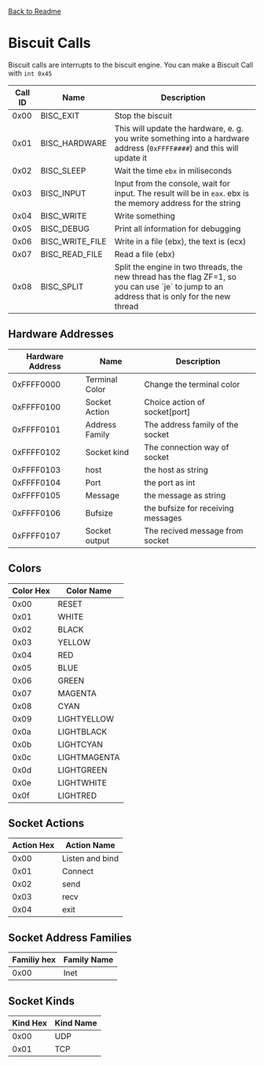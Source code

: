 [Back to Readme](./README.md)

# Biscuit Calls
Biscuit calls are interrupts to the biscuit engine.
You can make a Biscuit Call with `int 0x45`



|Call ID|Name|Description|
|---|------------|------------------------|
|0x00|BISC_EXIT|Stop the biscuit|
|0x01|BISC_HARDWARE|This will update the hardware, e. g. you write something into a hardware address (`0xFFFF####`) and this will update it|
|0x02|BISC_SLEEP|Wait the time `ebx` in miliseconds|
|0x03|BISC_INPUT|Input from the console, wait for input. The result will be in `eax`. ebx is the memory address for the string|
|0x04|BISC_WRITE|Write something|
|0x05|BISC_DEBUG|Print all information for debugging|
|0x06|BISC_WRITE_FILE|Write in a file (ebx), the text is (ecx)|
|0x07|BISC_READ_FILE|Read a file (ebx)|
|0x08|BISC_SPLIT|Split the engine in two threads, the new thread has the flag ZF=1, so you can use ´je´ to jump to an address that is only for the new thread| 
## Hardware Addresses
|Hardware Address|Name|Description|
|--------|-------------|-----------------------------------------------|
0xFFFF0000|Terminal Color|Change the terminal color|
0xFFFF0100|Socket Action|Choice action of socket[port]|
0xFFFF0101|Address Family|The address family of the socket|
0xFFFF0102|Socket kind|The connection way of socket|
0xFFFF0103|host|the host as string|
0xFFFF0104|Port|the port as int|
0xFFFF0105|Message|the message as string|
0xFFFF0106|Bufsize|the bufsize for receiving messages|
0xFFFF0107|Socket output|The recived message from socket|


## Colors

|Color Hex|Color Name|
|----|---------------|
|0x00|RESET
|0x01|WHITE
|0x02|BLACK
|0x03|YELLOW
|0x04|RED
|0x05|BLUE
|0x06|GREEN
|0x07|MAGENTA
|0x08|CYAN
|0x09|LIGHTYELLOW
|0x0a|LIGHTBLACK
|0x0b|LIGHTCYAN
|0x0c|LIGHTMAGENTA
|0x0d|LIGHTGREEN
|0x0e|LIGHTWHITE
|0x0f|LIGHTRED

## Socket Actions
|Action Hex|Action Name|
|-|-|
|0x00|Listen and bind|
|0x01|Connect|
|0x02|send|
|0x03|recv|
|0x04|exit|

## Socket Address Families
|Familiy hex|Family Name|
|-|-|
|0x00|Inet|

## Socket Kinds
|Kind Hex|Kind Name|
|-|-|
|0x00|UDP|
|0x01|TCP|


